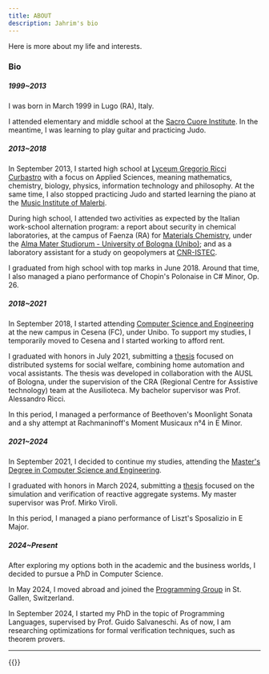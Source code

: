 ```yaml
---
title: ABOUT
description: Jahrim's bio
---
```


Here is more about my life and interests.

### Bio

##### 1999~2013

I was born in March 1999 in Lugo (RA), Italy.

I attended elementary and middle school at the [Sacro Cuore Institute](https://scuolamediasacrocuorelugo.jimdofree.com/).
In the meantime, I was learning to play guitar and practicing Judo.

##### 2013~2018

In September 2013, I started high school at [Lyceum Gregorio Ricci Curbastro](https://www.liceolugo.edu.it/index.php)
with a focus on Applied Sciences, meaning mathematics, chemistry, biology, physics,
information technology and philosophy. At the same time, I also stopped practicing
Judo and started learning the piano at the [Music Institute of Malerbi](https://www.scuolamalerbi.com/).

During high school, I attended two activities as expected by the Italian work-school
alternation program: a report about security in chemical laboratories, at the campus
of Faenza (RA) for [Materials Chemistry](https://corsi.unibo.it/1cycle/MaterialsChemistry), under the 
[Alma Mater Studiorum - University of Bologna (Unibo)](https://www.unibo.it/en/homepage); and as a laboratory
assistant for a study on geopolymers at [CNR-ISTEC](https://www.issmc.cnr.it/).

I graduated from high school with top marks in June 2018. Around that time, I also
managed a piano performance of Chopin's Polonaise in C# Minor, Op. 26.

##### 2018~2021

In September 2018, I started attending [Computer Science and Engineering](https://corsi.unibo.it/1cycle/ComputerScienceEngineering)
at the new campus in Cesena (FC), under Unibo. To support my studies, I
temporarily moved to Cesena and I started working to afford rent. 

I graduated with honors in July 2021, submitting a [thesis](/portfolio/bachelor-thesis) focused on
distributed systems for social welfare, combining home automation and vocal
assistants. The thesis was developed in collaboration with the AUSL of Bologna,
under the supervision of the CRA (Regional Centre for Assistive technology) team at
the Ausilioteca. My bachelor supervisor was Prof. Alessandro Ricci.

In this period, I managed a performance of Beethoven's Moonlight Sonata and a shy
attempt at Rachmaninoff's Moment Musicaux n°4 in E Minor.

##### 2021~2024

In September 2021, I decided to continue my studies, attending the
[Master's Degree in Computer Science and Engineering](https://corsi.unibo.it/2cycle/ComputerScienceEngineering). 

I graduated with honors in March 2024, submitting a [thesis](/portfolio/master-thesis) focused on the
simulation and verification of reactive aggregate systems. My master supervisor
was Prof. Mirko Viroli.

In this period, I managed a piano performance of Liszt's Sposalizio in E Major.

##### 2024~Present

After exploring my options both in the academic and the business worlds, I decided
to pursue a PhD in Computer Science.

In May 2024, I moved abroad and joined the [Programming Group](https://programming-group.com/)
in St. Gallen, Switzerland. 

In September 2024, I started my PhD in the topic of Programming Languages, supervised
by Prof. Guido Salvaneschi. As of now, I am researching optimizations for formal
verification techniques, such as theorem provers.

---

{{<lastupdated>}}